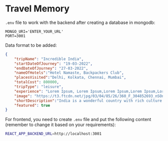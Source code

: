 # Travel Memory

`.env` file to work with the backend after creating a database in mongodb: 

```
MONGO_URI='ENTER_YOUR_URL'
PORT=3001
```







Data format to be added: 

```json
{
    "tripName": "Incredible India",
    "startDateOfJourney": "19-03-2022",
    "endDateOfJourney": "27-03-2022",
    "nameOfHotels":"Hotel Namaste, Backpackers Club",
    "placesVisited":"Delhi, Kolkata, Chennai, Mumbai",
    "totalCost": 800000,
    "tripType": "leisure",
    "experience": "Lorem Ipsum, Lorem Ipsum,Lorem Ipsum,Lorem Ipsum,Lorem Ipsum,Lorem Ipsum,Lorem Ipsum,Lorem Ipsum,Lorem Ipsum,Lorem Ipsum,Lorem Ipsum,Lorem Ipsum,Lorem Ipsum,Lorem Ipsum,Lorem Ipsum,Lorem Ipsum,Lorem Ipsum,Lorem Ipsum,Lorem Ipsum,Lorem Ipsum,Lorem Ipsum,Lorem Ipsum,Lorem Ipsum,Lorem Ipsum,Lorem Ipsum,Lorem Ipsum,Lorem Ipsum, ",
    "image": "https://t3.ftcdn.net/jpg/03/04/85/26/360_F_304852693_nSOn9KvUgafgvZ6wM0CNaULYUa7xXBkA.jpg",
    "shortDescription":"India is a wonderful country with rich culture and good people.",
    "featured": true
}
```


For frontend, you need to create `.env` file and put the following content (remember to change it based on your requirements):
```bash
REACT_APP_BACKEND_URL=http://localhost:3001
```
